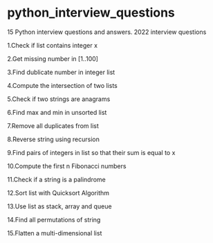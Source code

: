 # python_interview_questions

15 Python interview questions and answers.
2022 interview questions

1.Check if list contains integer x

2.Get missing number in [1..100]

3.Find dublicate number in integer list

4.Compute the intersection of two lists

5.Check if two strings are anagrams

6.Find max and min in unsorted list

7.Remove all duplicates from list

8.Reverse string using recursion

9.Find pairs of integers in list so that their sum is equal to x

10.Compute the first n Fibonacci numbers

11.Check if a string is a palindrome

12.Sort list with Quicksort Algorithm

13.Use list as stack, array and queue

14.Find all permutations of string

15.Flatten a multi-dimensional list
